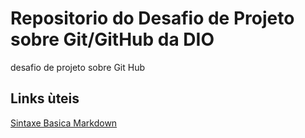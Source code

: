 #  Repositorio do  Desafio de Projeto  sobre Git/GitHub da DIO  
desafio de projeto sobre Git Hub

## Links ùteis
[Sintaxe  Basica Markdown](https://www.markdownguide.org/getting-started/)
